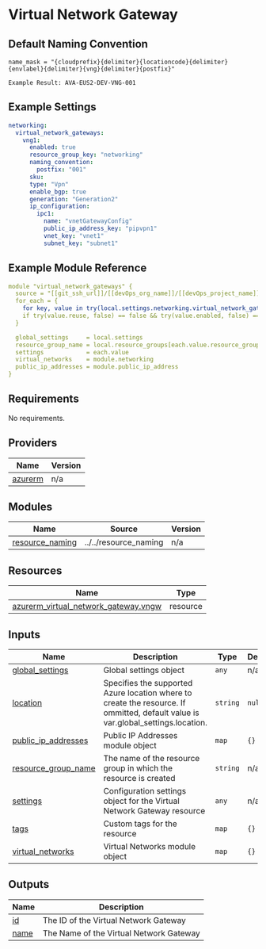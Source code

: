 # Virtual Network Gateway

## Default Naming Convention
```
name_mask = "{cloudprefix}{delimiter}{locationcode}{delimiter}{envlabel}{delimiter}{vng}{delimiter}{postfix}"

Example Result: AVA-EUS2-DEV-VNG-001
```

## Example Settings
```yaml
networking:
  virtual_network_gateways:
    vng1:
      enabled: true
      resource_group_key: "networking"
      naming_convention:
        postfix: "001"
      sku:
      type: "Vpn"
      enable_bgp: true
      generation: "Generation2"
      ip_configuration:
        ipc1:
          name: "vnetGatewayConfig"
          public_ip_address_key: "pipvpn1"
          vnet_key: "vnet1"
          subnet_key: "subnet1"


```

## Example Module Reference

```yaml
module "virtual_network_gateways" {
  source = "[[git_ssh_url]]/[[devOps_org_name]]/[[devOps_project_name]]/[[devOps_repo_name]]//modules/networking/virtual_network_gateway"
  for_each = {
    for key, value in try(local.settings.networking.virtual_network_gateways, {}) : key => value
    if try(value.reuse, false) == false && try(value.enabled, false) == true
  }

  global_settings     = local.settings
  resource_group_name = local.resource_groups[each.value.resource_group_key].name
  settings            = each.value
  virtual_networks    = module.networking
  public_ip_addresses = module.public_ip_address
}
```

<!-- BEGIN_TF_DOCS -->
## Requirements

No requirements.

## Providers

| Name | Version |
|------|---------|
| <a name="provider_azurerm"></a> [azurerm](#provider\_azurerm) | n/a |

## Modules

| Name | Source | Version |
|------|--------|---------|
| <a name="module_resource_naming"></a> [resource\_naming](#module\_resource\_naming) | ../../resource_naming | n/a |

## Resources

| Name | Type |
|------|------|
| [azurerm_virtual_network_gateway.vngw](https://registry.terraform.io/providers/hashicorp/azurerm/latest/docs/resources/virtual_network_gateway) | resource |

## Inputs

| Name | Description | Type | Default | Required |
|------|-------------|------|---------|:--------:|
| <a name="input_global_settings"></a> [global\_settings](#input\_global\_settings) | Global settings object | `any` | n/a | yes |
| <a name="input_location"></a> [location](#input\_location) | Specifies the supported Azure location where to create the resource. If ommitted, default value is var.global\_settings.location. | `string` | `null` | no |
| <a name="input_public_ip_addresses"></a> [public\_ip\_addresses](#input\_public\_ip\_addresses) | Public IP Addresses module object | `map` | `{}` | no |
| <a name="input_resource_group_name"></a> [resource\_group\_name](#input\_resource\_group\_name) | The name of the resource group in which the resource is created | `string` | n/a | yes |
| <a name="input_settings"></a> [settings](#input\_settings) | Configuration settings object for the Virtual Network Gateway resource | `any` | n/a | yes |
| <a name="input_tags"></a> [tags](#input\_tags) | Custom tags for the resource | `map` | `{}` | no |
| <a name="input_virtual_networks"></a> [virtual\_networks](#input\_virtual\_networks) | Virtual Networks module object | `map` | `{}` | no |

## Outputs

| Name | Description |
|------|-------------|
| <a name="output_id"></a> [id](#output\_id) | The ID of the Virtual Network Gateway |
| <a name="output_name"></a> [name](#output\_name) | The Name of the Virtual Network Gateway |
<!-- END_TF_DOCS -->